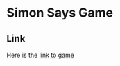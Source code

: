 # Simon Says Game

## Link
Here is the <a href="https://sparkling-nasturtium-687272.netlify.app/" target='_blank'>link to game</a>




